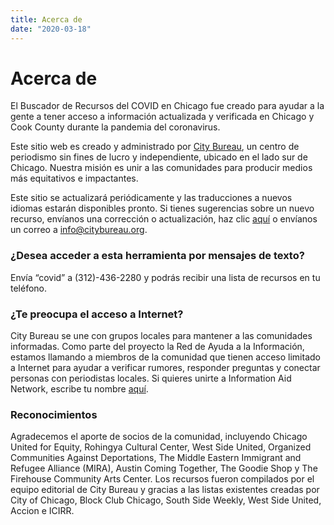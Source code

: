 ```yaml
---
title: Acerca de
date: "2020-03-18"
---
```


# Acerca de

El Buscador de Recursos del COVID en Chicago fue creado para ayudar a la gente a tener acceso a información actualizada y verificada en Chicago y Cook County durante la pandemia del coronavirus.

Este sitio web es creado y administrado por [City Bureau](https://www.citybureau.org/), un centro de periodismo sin fines de lucro y independiente, ubicado en el lado sur de Chicago. Nuestra misión es unir a las comunidades para producir medios más equitativos e impactantes.

Este sitio se actualizará periódicamente y las traducciones a nuevos idiomas estarán disponibles pronto. Si tienes sugerencias sobre un nuevo recurso, envíanos una corrección o actualización, haz clic [aquí](/es/suggest-resource/) o envíanos un correo a [info@citybureau.org](mailto:info@citybureau.org).

### ¿Desea acceder a esta herramienta por mensajes de texto?

Envía “covid” a (312)-436-2280 y podrás recibir una lista de recursos en tu teléfono.

### ¿Te preocupa el acceso a Internet?

City Bureau se une con grupos locales para mantener a las comunidades informadas. Como parte del proyecto la Red de Ayuda a la Información, estamos llamando a miembros de la comunidad que tienen acceso limitado a Internet para ayudar a verificar rumores, responder preguntas y conectar personas con periodistas locales. Si quieres unirte a Information Aid Network, escribe tu nombre [aquí](https://airtable.com/shrkrEZLHrbGs8szI).

### Reconocimientos

Agradecemos el aporte de socios de la comunidad, incluyendo Chicago United for Equity, Rohingya Cultural Center, West Side United, Organized Communities Against Deportations, The Middle Eastern Immigrant and Refugee Alliance (MIRA), Austin Coming Together, The Goodie Shop y The Firehouse Community Arts Center. Los recursos fueron compilados por el equipo editorial de City Bureau y gracias a las listas existentes creadas por City of Chicago, Block Club Chicago, South Side Weekly, West Side United, Accion e ICIRR.
